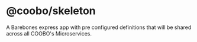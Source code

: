 # @coobo/skeleton

A Barebones express app with pre configured definitions that will be shared across all COOBO's Microservices.
